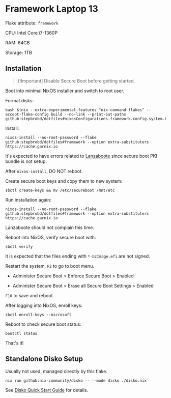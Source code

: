 # Framework Laptop 13

Flake attribute: `framework`

CPU: Intel Core i7-1360P

RAM: 64GB

Storage: 1TB

## Installation

> [!Important] Disable Secure Boot before getting started.

Boot into minimal NixOS installer and switch to root user.

Format disks:

```shell
bash $(nix --extra-experimental-features "nix-command flakes" --accept-flake-config build --no-link --print-out-paths github:stepbrobd/dotfiles#nixosConfigurations.framework.config.system.build.diskoScript)
```

Install:

```shell
nixos-install --no-root-password --flake github:stepbrobd/dotfiles#framework --option extra-substituters https://cache.garnix.io
```

It's expected to have errors related to
[Lanzaboote](https://github.com/nix-community/lanzaboote) since secure boot PKI
bundle is not setup.

After `nixos-install`, DO NOT reboot.

Create secure boot keys and copy them to new system:

```shell
sbctl create-keys && mv /etc/secureboot /mnt/etc
```

Run installation again:

```shell
nixos-install --no-root-password --flake github:stepbrobd/dotfiles#framework --option extra-substituters https://cache.garnix.io
```

Lanzaboote should not complain this time.

Reboot into NixOS, verify secure boot with:

```shell
sbctl verify
```

It is expected that the files ending with `*-bzImage.efi` are not signed.

Restart the system, `F2` to go to boot menu.

- Administer Secure Boot > Enforce Secure Boot > Enabled

- Administer Secure Boot > Erase all Secure Boot Settings > Enabled

`F10` to save and reboot.

After logging into NixOS, enroll keys:

```shell
sbctl enroll-keys --microsoft
```

Reboot to check secure boot status:

```shell
bootctl status
```

That's it!

## Standalone Disko Setup

Usually not used, managed directly by this flake.

```shell
nix run github:nix-community/disko -- --mode disko ./disko.nix
```

See
[Disko Quick Start Guide](https://github.com/nix-community/disko/blob/master/docs/quickstart.md)
for details.
